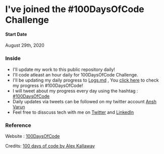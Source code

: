 # I've joined the #100DaysOfCode Challenge

#### Start Date
August 29th, 2020

### Inside
- I'll update my work to this public repository daily!
- I'll code atleast an hour daily for 100DaysOfCode Challenge.
- I'll be updating my daily progress to [Logs.md](LOGS.md) , You [click here](LOGS.md) to check my progress in #100DaysOfCode!
- I will tweet about my progress every day using the hashtag : [#100DaysOfCode](https://twitter.com/search?q=100DaysOfCode&src=typed_query)
- Daily updates via tweets can be followed on my twitter account [Ansh Varun](https://twitter.com/anshcasm)
- Feel free to disscuss tech with me on [Twitter](https://twitter.com/anshcasm) and [LinkedIn](https://www.linkedin.com/in/ansh-varun-147125107/) 

### Reference
Website : [100DaysOfCode](https://www.100daysofcode.com/)

Credits: [ 100 days of code by Alex Kallaway](https://github.com/kallaway/100-days-of-code)

